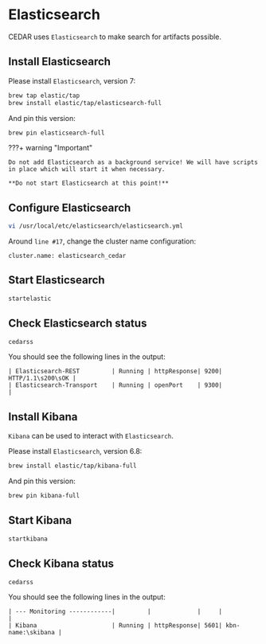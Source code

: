 # Elasticsearch
CEDAR uses `Elasticsearch` to make search for artifacts possible.

## Install Elasticsearch

Please install `Elasticsearch`, version 7:

```sh
brew tap elastic/tap
brew install elastic/tap/elasticsearch-full
```

And pin this version:

```sh
brew pin elasticsearch-full
```
    
???+ warning "Important"

    Do not add Elasticsearch as a background service! We will have scripts in place which will start it when necessary.

    **Do not start Elasticsearch at this point!**
 
## Configure Elasticsearch

```sh
vi /usr/local/etc/elasticsearch/elasticsearch.yml
```

Around `line #17`, change the cluster name configuration:

```
cluster.name: elasticsearch_cedar
```

## Start Elasticsearch

```sh
startelastic
```

## Check Elasticsearch status
```sh
cedarss
```

You should see the following lines in the output:
```
| Elasticsearch-REST         | Running | httpResponse| 9200| HTTP/1.1\s200\sOK |
| Elasticsearch-Transport    | Running | openPort    | 9300|                   |
```

## Install Kibana

`Kibana` can be used to interact with `Elasticsearch`.

Please install `Elasticsearch`, version 6.8:

```sh
brew install elastic/tap/kibana-full
```

And pin this version:

```sh
brew pin kibana-full
```

## Start Kibana

```sh
startkibana
```

## Check Kibana status

```sh
cedarss
```

You should see the following lines in the output:
```
| --- Monitoring ------------|         |             |     |                   |
| Kibana                     | Running | httpResponse| 5601| kbn-name:\skibana |
```


